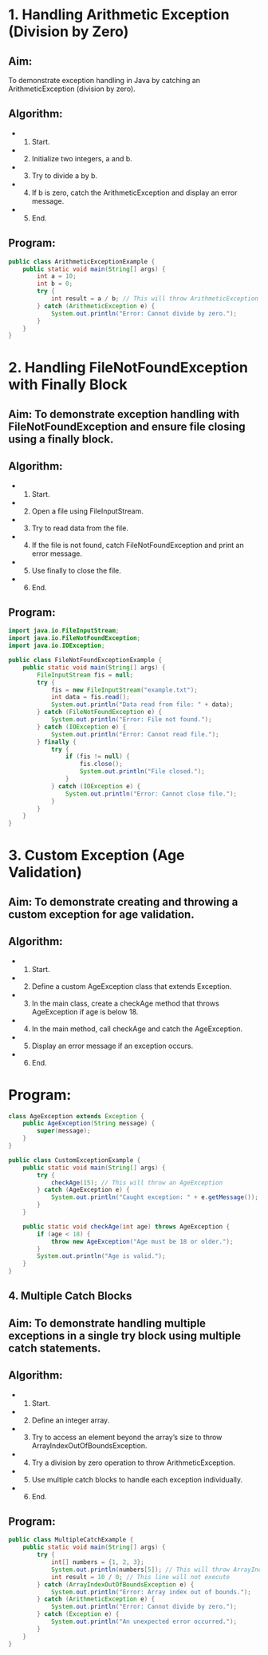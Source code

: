 # 1. Handling Arithmetic Exception (Division by Zero)

## Aim: 
To demonstrate exception handling in Java by catching an ArithmeticException (division by zero).

## Algorithm:

-	1.	Start.
-	2.	Initialize two integers, a and b.
-	3.	Try to divide a by b.
-	4.	If b is zero, catch the ArithmeticException and display an error message.
-	5.	End.

## Program:
```java
public class ArithmeticExceptionExample {
    public static void main(String[] args) {
        int a = 10;
        int b = 0;
        try {
            int result = a / b; // This will throw ArithmeticException
        } catch (ArithmeticException e) {
            System.out.println("Error: Cannot divide by zero.");
        }
    }
}
```

# 2. Handling FileNotFoundException with Finally Block

## Aim: To demonstrate exception handling with FileNotFoundException and ensure file closing using a finally block.

## Algorithm:

-	1.	Start.
-	2.	Open a file using FileInputStream.
-	3.	Try to read data from the file.
-	4.	If the file is not found, catch FileNotFoundException and print an error message.
-	5.	Use finally to close the file.
-	6.	End.

## Program:

```java
import java.io.FileInputStream;
import java.io.FileNotFoundException;
import java.io.IOException;

public class FileNotFoundExceptionExample {
    public static void main(String[] args) {
        FileInputStream fis = null;
        try {
            fis = new FileInputStream("example.txt");
            int data = fis.read();
            System.out.println("Data read from file: " + data);
        } catch (FileNotFoundException e) {
            System.out.println("Error: File not found.");
        } catch (IOException e) {
            System.out.println("Error: Cannot read file.");
        } finally {
            try {
                if (fis != null) {
                    fis.close();
                    System.out.println("File closed.");
                }
            } catch (IOException e) {
                System.out.println("Error: Cannot close file.");
            }
        }
    }
}
```

# 3. Custom Exception (Age Validation)

## Aim: To demonstrate creating and throwing a custom exception for age validation.

## Algorithm:

-	1.	Start.
-	2.	Define a custom AgeException class that extends Exception.
-	3.	In the main class, create a checkAge method that throws AgeException if age is below 18.
-	4.	In the main method, call checkAge and catch the AgeException.
-	5.	Display an error message if an exception occurs.
-	6.	End.

# Program:

```java
class AgeException extends Exception {
    public AgeException(String message) {
        super(message);
    }
}

public class CustomExceptionExample {
    public static void main(String[] args) {
        try {
            checkAge(15); // This will throw an AgeException
        } catch (AgeException e) {
            System.out.println("Caught exception: " + e.getMessage());
        }
    }

    public static void checkAge(int age) throws AgeException {
        if (age < 18) {
            throw new AgeException("Age must be 18 or older.");
        }
        System.out.println("Age is valid.");
    }
}
```

## 4. Multiple Catch Blocks

## Aim: To demonstrate handling multiple exceptions in a single try block using multiple catch statements.

## Algorithm:

-	1.	Start.
-	2.	Define an integer array.
-	3.	Try to access an element beyond the array’s size to throw ArrayIndexOutOfBoundsException.
-	4.	Try a division by zero operation to throw ArithmeticException.
-	5.	Use multiple catch blocks to handle each exception individually.
-	6.	End.

## Program:
```java
public class MultipleCatchExample {
    public static void main(String[] args) {
        try {
            int[] numbers = {1, 2, 3};
            System.out.println(numbers[5]); // This will throw ArrayIndexOutOfBoundsException
            int result = 10 / 0; // This line will not execute
        } catch (ArrayIndexOutOfBoundsException e) {
            System.out.println("Error: Array index out of bounds.");
        } catch (ArithmeticException e) {
            System.out.println("Error: Cannot divide by zero.");
        } catch (Exception e) {
            System.out.println("An unexpected error occurred.");
        }
    }
}
```
